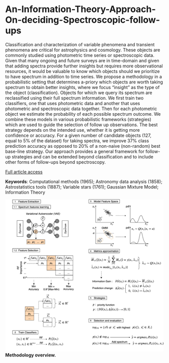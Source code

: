 # An-Information-Theory-Approach-On-deciding-Spectroscopic-follow-ups

Classification and characterization of variable phenomena and transient phenomena are critical for astrophysics and cosmology. These objects are commonly studied using photometric time series or spectroscopic data. Given that many ongoing and future surveys are in time-domain and given that adding spectra provide further insights but requires more observational resources, it would be valuable to know which objects should we prioritize to have spectrum in addition to time series. We propose a methodology in a probabilistic setting that determines a-priory which objects are worth taking spectrum to obtain better insights, where we focus “insight” as the type of the object (classification). Objects for which we query its spectrum are reclassified using their full spectrum information. We first train two classifiers, one that uses photometric data and another that uses photometric and spectroscopic data together. Then for each photometric object we estimate the probability of each possible spectrum outcome. We combine these models in various probabilistic frameworks (strategies) which are used to guide the selection of follow up observations. The best strategy depends on the intended use, whether it is getting more confidence or accuracy. For a given number of candidate objects (127, equal to $5\%$ of the dataset) for taking spectra, we improve 37\% class prediction accuracy as opposed to 20$\%$ of a non-naive (non-random) best base-line strategy. Our approach provides a general framework for follow-up strategies and can be extended beyond classification and to include other forms of follow-ups beyond spectroscopy.

[Full article access](https://iopscience.iop.org/article/10.3847/1538-3881/ab557d)

**Keywords**: Computational methods (1965); Astronomy data analysis (1858); Astrostatistics tools (1887); Variable stars (1761); Gaussian Mixture Model; Information Theory

<img src="imgs/methodology.jpg">
<b>Methodology overview. </b>
